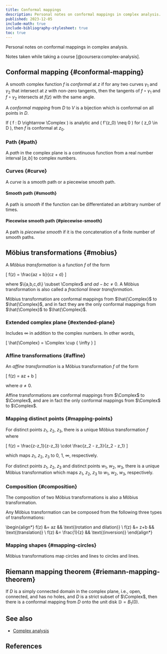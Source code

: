 ```yaml
---
title: Conformal mappings
description: Personal notes on conformal mappings in complex analysis.
published: 2023-12-05
include-math: true
include-bibliography-stylesheet: true
toc: true
---
```


Personal notes on conformal mappings in complex analysis.

Notes taken while taking a course [@coursera:complex-analysis].

## Conformal mapping {#conformal-mapping}

A smooth complex function $f$ is _conformal_ at $z$ if for any two curves $\gamma_1$ and $\gamma_2$
that intersect at $z$ with non-zero tangents, then the tangents of $f \circ \gamma_1$ and $f \circ \gamma_2$
intersects at $f(z)$ with the same angle.

A _conformal mapping_ from $D$ to $V$ is a bijection which is conformal on all points in $D$.

If \( f : D \rightarrow \Complex \) is analytic and \( f'(z_0) \neq 0 \) for \( z_0 \in D \),
then $f$ is conformal at $z_0$.

### Path {#path}

A _path_ in the complex plane is a continuous function
from a real number interval $[a,b]$ to complex numbers.

### Curves {#curve}

A _curve_ is a smooth path or a piecewise smooth path.

#### Smooth path {#smooth}

A path is _smooth_ if the function can be differentiated an arbitrary number of times.

#### Piecewise smooth path {#piecewise-smooth}

A path is _piecewise smooth_ if it is the concatenation of a finite number of smooth paths.

## Möbius transformations {#mobius}

A _Möbius transformation_ is a function $f$ of the form

\[ f(z) = \frac{az + b}{cz + d} \]

where $\{a,b,c,d\} \subset \Complex$ and $ad-bc \neq 0$.
A Möbius transformation is also called a _fractional linear transformation_.

Möbius transformation are conformal mappings from $\hat{\Complex}$ to $\hat{\Complex}$,
and in fact they are the only conformal mappings from $\hat{\Complex}$ to $\hat{\Complex}$.

### Extended complex plane {#extended-plane}

Includes $\infty$ in addition to the complex numbers.  In other words,

\[ \hat{\Complex} = \Complex \cup \{ \infty \} \]

### Affine transformations {#affine}

An _affine transformation_ is a Möbius transformation $f$ of the form

\[ f(z) = az + b \]

where $a \neq 0$.

Affine transformations are conformal mappings from $\Complex$ to $\Complex$,
and are in fact the only conformal mappings from $\Complex$ to $\Complex$.

### Mapping distinct points {#mapping-points}

For distinct points $z_1$, $z_2$, $z_3$, there is a unique Möbius transformation $f$ where

\[ f(z) = \frac{z-z_1}{z-z_3} \cdot \frac{z_2 - z_3}{z_2 - z_1} \]

which maps $z_1$, $z_2$, $z_3$ to $0$, $1$, $\infty$, respectively.

For distinct points $z_1$, $z_2$, $z_3$ and distinct points $w_1$, $w_2$, $w_3$,
there is a unique Möbius transformation which
maps $z_1$, $z_2$, $z_3$ to $w_1$, $w_2$, $w_3$, respectively.

### Composition {#composition}

The composition of two Möbius transformations is also a Möbius transformation.

Any Möbius transformation can be composed from the following three types of transformations:

\begin{align*}
f(z) &= az && \text{(rotation and dilation)} \\
f(z) &= z+b && \text{(translation)} \\
f(z) &= \frac{1}{z} && \text{(inversion)}
\end{align*}

### Mapping shapes {#mapping-circles}

Möbius transformations map circles and lines to circles and lines.

## Riemann mapping theorem {#riemann-mapping-theorem}

If $D$ is a simply connected domain in the complex plane, i.e., open, connected, and has no holes,
and $D$ is a strict subset of $\Complex$, then there is a conformal mapping from $D$
onto the unit disk $\mathbb{D}=B_1(0)$.

## See also

*   [Complex analysis](./)

## References
